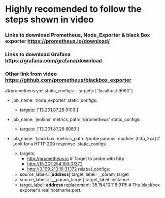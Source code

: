 # Highly recomended to follow the steps shown in video

### Links to download Prometheus, Node_Exporter & black Box exporter https://prometheus.io/download/
### Links to download Grafana https://grafana.com/grafana/download
### Other link from video https://github.com/prometheus/blackbox_exporter



##prometheus.yml 
    static_configs:
      - targets: ["localhost:9090"]

  - job_name: 'node_exporter'
    static_configs:
      - targets: ['13.201.87.28:9100']

  - job_name: 'jenkins'
    metrics_path: '/prometheus'
    static_configs:
      - targets: ['13.201.87.28:8080']

  - job_name: 'blackbox'
    metrics_path: /probe
    params:
      module: [http_2xx]  # Look for a HTTP 200 response.
    static_configs:
      - targets:
        - http://prometheus.io    # Target to probe with http
        - http://15.207.254.100:31372
        - http://3.109.213.19:31372
    relabel_configs:
      - source_labels: [__address__]
        target_label: __param_target
      - source_labels: [__param_target]
        target_label: instance
      - target_label: __address__
        replacement: 35.154.10.118:9115  # The blackbox exporter's real hostname:port.
                                                                                        
